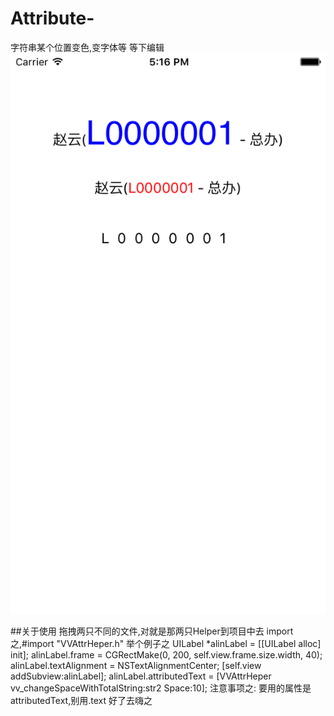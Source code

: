 # Attribute-
字符串某个位置变色,变字体等
等下编辑
![image](https://github.com/Easyzhan/Attribute-/blob/master/Simulator%20Screen%20Shot%202016年8月3日%2017.16.17.png)

##关于使用
    拖拽两只不同的文件,对就是那两只Helper到项目中去
    import之,#import "VVAttrHeper.h"
    举个例子之
    UILabel *alinLabel = [[UILabel alloc] init];
    alinLabel.frame = CGRectMake(0, 200, self.view.frame.size.width, 40);
    alinLabel.textAlignment = NSTextAlignmentCenter;
    [self.view addSubview:alinLabel];
    alinLabel.attributedText = [VVAttrHeper vv_changeSpaceWithTotalString:str2 Space:10];
    注意事项之:
    要用的属性是attributedText,别用.text
    好了去嗨之
